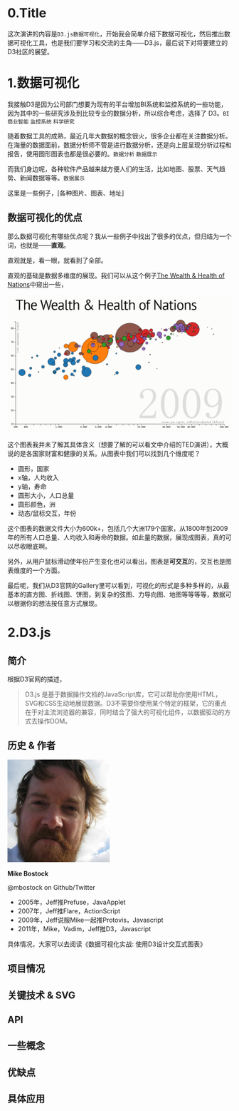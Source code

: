 0.Title
========
这次演讲的内容是`D3.js数据可视化`，开始我会简单介绍下数据可视化，然后推出数据可视化工具，也是我们要学习和交流的主角——D3.js，最后说下对将要建立的D3社区的展望。

1.数据可视化
===========
我接触D3是因为公司部门想要为现有的平台增加BI系统和监控系统的一些功能，因为其中的一些研究涉及到比较专业的数据分析，所以综合考虑，选择了
D3。`BI商业智能` `监控系统` `科学研究`

随着数据工具的成熟，最近几年大数据的概念很火，很多企业都在关注数据分析。在海量的数据面前，数据分析师不管是进行数据分析，还是向上层呈现分析过程和报告，使用图形图表也都是很必要的。`数据分析` `数据展示`

而我们身边呢，各种软件产品越来越方便人们的生活，比如地图、股票、天气趋势、新闻数据等等。`数据展示`

这里是一些例子，[各种图片、图表、地址]

数据可视化的优点
-----------------

那么数据可视化有哪些优点呢？我从一些例子中找出了很多的优点，但归结为一个词，也就是——**直观**。

直观就是，看一眼，就看到了全部。

直观的基础是数据多维度的展现。我们可以从这个例子[The Wealth & Health of Nations](http://bost.ocks.org/mike/nations/)中窥出一些，

![](images/the_wealth_and_health_of_nations.png)


这个图表我并未了解其具体含义（想要了解的可以看文中介绍的TED演讲），大概说的是各国家财富和健康的关系。从图表中我们可以找到几个维度呢？

* 圆形，国家
* x轴，人均收入
* y轴，寿命
* 圆形大小，人口总量
* 圆形颜色，洲
* 动态/鼠标交互，年份

这个图表的数据文件大小为600k+，包括几个大洲179个国家，从1800年到2009年的所有人口总量、人均收入和寿命的数据。如此量的数据，展现成图表，真的可以尽收眼底啊。

另外，从用户鼠标滑动使年份产生变化也可以看出，图表是**可交互**的，交互也是图表维度的一个方面。

最后呢，我们从D3官网的Gallery里可以看到，可视化的形式是多种多样的，从最基本的直方图、折线图、饼图，到复杂的弦图、力导向图、地图等等等等，数据可以根据你的想法按任意方式展现。

2.D3.js
======

简介
-----
根据D3官网的描述，

> D3.js 是基于数据操作文档的JavaScript库，它可以帮助你使用HTML，SVG和CSS生动地展现数据。D3不需要你使用某个特定的框架，它的重点在于对主流浏览器的兼容，同时结合了强大的可视化组件，以数据驱动的方式去操作DOM。

历史 & 作者
-----
<img src="images/mike_bostock.jpg" width="230" height="230">

**Mike Bostock**

@mbostock on Github/Twitter

* 2005年，Jeff推Prefuse，JavaApplet
* 2007年，Jeff推Flare，ActionScript
* 2009年，Jeff说服Mike一起推Protovis，Javascript
* 2011年，Mike，Vadim，Jeff推D3，Javascript

具体情况，大家可以去阅读《数据可视化实战: 使用D3设计交互式图表》

项目情况
--------

关键技术 & SVG
--------

API
--------

一些概念
--------

优缺点
--------

具体应用
--------

